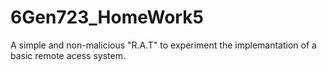 # 6Gen723_HomeWork5
A simple and non-malicious "R.A.T" to experiment the implemantation of a basic remote acess system.
